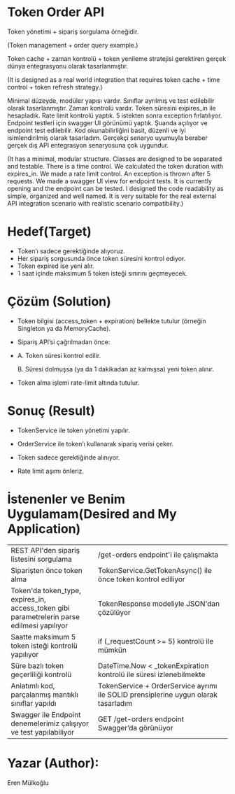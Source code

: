 # Token Order API

Token yönetimi + sipariş sorgulama örneğidir. 

(Token management + order query example.)



Token cache + zaman kontrolü + token yenileme stratejisi gerektiren gerçek dünya entegrasyonu olarak tasarlanmıştır. 

(It is designed as a real world integration that requires token cache + time control + token refresh strategy.)



Minimal düzeyde, modüler yapısı vardır. Sınıflar ayrılmış ve test edilebilir olarak tasarlanmıştır. 
Zaman kontrolü vardır. Token süresini expires_in ile hesapladık.
Rate limit kontrolü yaptık. 5 istekten sonra exception fırlatılıyor.
Endpoint testleri için swagger UI görünümü yaptık. Şuanda açılıyor ve endpoint test edilebilir.
Kod okunabilirliğini basit, düzenli ve iyi isimlendirilmiş olarak tasarladım.
Gerçekçi senaryo uyumuyla beraber gerçek dış API entegrasyon senaryosuna çok uygundur.

(It has a minimal, modular structure. Classes are designed to be separated and testable. 
There is a time control. We calculated the token duration with expires_in. 
We made a rate limit control. An exception is thrown after 5 requests. 
We made a swagger UI view for endpoint tests. It is currently opening and the endpoint can be tested. 
I designed the code readability as simple, organized and well named. 
It is very suitable for the real external API integration scenario with realistic scenario compatibility.)


# Hedef(Target)

- Token’ı sadece gerektiğinde alıyoruz.
- Her sipariş sorgusunda önce token süresini kontrol ediyor.
- Token expired ise yeni alır.
- 1 saat içinde maksimum 5 token isteği sınırını geçmeyecek.

# Çözüm (Solution)

- Token bilgisi (access_token + expiration) bellekte tutulur (örneğin Singleton ya da MemoryCache).
- Sipariş API’si çağrılmadan önce:
- 
    A. Token süresi kontrol edilir.
  
    B. Süresi dolmuşsa (ya da 1 dakikadan az kalmışsa) yeni token alınır.
  
- Token alma işlemi rate-limit altında tutulur.

# Sonuç (Result)
  
- TokenService ile token yönetimi yapılır.

- OrderService ile token’ı kullanarak sipariş verisi çeker.

- Token sadece gerektiğinde alınıyor.

- Rate limit aşımı önleriz.



# İstenenler ve Benim Uygulamam(Desired and My Application)

  <table>

<tr>
<td>REST API'den sipariş listesini sorgulama</td>
  <td>/get-orders endpoint'i ile çalışmakta</td>
</tr>
<tr>
<td>Siparişten önce token alma</td>
  <td>TokenService.GetTokenAsync() ile önce token kontrol ediliyor</td>
</tr>
<tr>
<td>Token'da token_type, expires_in, access_token gibi parametrelerin parse edilmesi yapılıyor</td>
  <td>TokenResponse modeliyle JSON'dan çözülüyor
</td>
</tr>
<tr>
<td>Saatte maksimum 5 token isteği kontrolü yapılıyor</td>
  <td>if (_requestCount >= 5) kontrolü ile mümkün</td>
</tr>
<tr>
<td>Süre bazlı token geçerliliği kontrolü</td>
  <td>DateTime.Now < _tokenExpiration kontrolü ile süresi izlenebilmekte</td>
</tr>
<tr>
<td>Anlatımlı kod, parçalanmış mantıklı sınıflar yapıldı</td>
  <td>TokenService + OrderService ayrımı ile SOLID prensiplerine uygun olarak tasarladım</td>
</tr>
<tr>
<td>Swagger ile Endpoint denemelerimiz çalışıyor ve test yapılabiliyor</td>
  <td>GET /get-orders endpoint Swagger’da görünüyor</td>
</tr>
  
</table>
  

# Yazar (Author):
Eren Mülkoğlu


